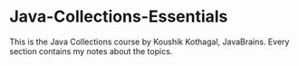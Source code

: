 # Java-Collections-Essentials

This is the Java Collections course by Koushik Kothagal, JavaBrains. Every section contains my notes about the topics.
